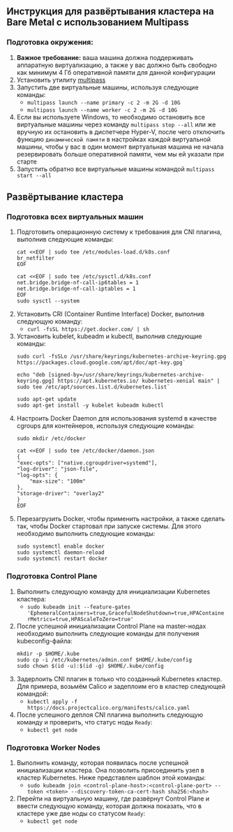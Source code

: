 ## Инструкция для развёртывания кластера на Bare Metal с использованием Multipass
### Подготовка окружения:
1. **Важное требование:** ваша машина должна поддерживать аппаратную виртуализацию, а также у вас должно быть свободно как минимум 4 Гб оперативной памяти для данной конфигурации
2. Установить утилиту [multipass](https://multipass.run/)
3. Запустить две виртуальные машины, используя следующие команды:
    - `multipass launch --name primary -c 2 -m 2G -d 10G`
    - `multipass launch --name worker -c 2 -m 2G -d 10G`
4. Если вы используете Windows, то необходимо остановить все виртуальные машины через команду `multipass stop --all` или же вручную их остановить в диспетчере Hyper-V, после чего отключить функцию `динамической памяти` в настройках каждой виртуальной машины, чтобы у вас в один момент виртуальная машина не начала резервировать больше оперативной памяти, чем мы ей указали при старте
5. Запустить обратно все виртуальные машины командой `multipass start --all`

## Развёртывание кластера
### Подготовка всех виртуальных машин
1. Подготовить операционную систему к требования для CNI плагина, выполнив следующие команды:
    ```
    cat <<EOF | sudo tee /etc/modules-load.d/k8s.conf
    br_netfilter
    EOF

    cat <<EOF | sudo tee /etc/sysctl.d/k8s.conf
    net.bridge.bridge-nf-call-ip6tables = 1
    net.bridge.bridge-nf-call-iptables = 1
    EOF
    sudo sysctl --system
    ```
2. Установить CRI (Container Runtime Interface) Docker, выполнив следующую команду:
    - `curl -fsSL https://get.docker.com/ | sh`
3. Установить kubelet, kubeadm и kubectl, выполнив следующие команды:
    ```
    sudo curl -fsSLo /usr/share/keyrings/kubernetes-archive-keyring.gpg https://packages.cloud.google.com/apt/doc/apt-key.gpg`

    echo "deb [signed-by=/usr/share/keyrings/kubernetes-archive-keyring.gpg] https://apt.kubernetes.io/ kubernetes-xenial main" | sudo tee /etc/apt/sources.list.d/kubernetes.list`

    sudo apt-get update
    sudo apt-get install -y kubelet kubeadm kubectl
    ```
4. Настроить Docker Daemon для использования systemd в качестве cgroups для контейнеров, используя следующие команды:
    ```
    sudo mkdir /etc/docker

    cat <<EOF | sudo tee /etc/docker/daemon.json
    {
    "exec-opts": ["native.cgroupdriver=systemd"],
    "log-driver": "json-file",
    "log-opts": {
        "max-size": "100m"
    },
    "storage-driver": "overlay2"
    }
    EOF
    ```
5. Перезагрузить Docker, чтобы применить настройки, а также сделать так, чтобы Docker стартовал при запуске системы. Для этого необходимо выполнить следующие команды:
    ```
    sudo systemctl enable docker
    sudo systemctl daemon-reload
    sudo systemctl restart docker
    ```
### Подготовка Control Plane
1. Выполнить следующую команду для инициализации Kubernetes кластера:
    - `sudo kubeadm init --feature-gates 'EphemeralContainers=true,GracefulNodeShutdown=true,HPAContainerMetrics=true,HPAScaleToZero=true'`
2. После успешной инициализации Control Plane на master-нодах необходимо выполнить следующие команды для получения kubeconfig-файла:
    ```
    mkdir -p $HOME/.kube
    sudo cp -i /etc/kubernetes/admin.conf $HOME/.kube/config
    sudo chown $(id -u):$(id -g) $HOME/.kube/config
    ```
3. Задерлоить CNI плагин в только что созданный Kubernetes кластер. Для примера, возьмём Calico и задеплоим его в кластер следующей командой:
    - `kubectl apply -f https://docs.projectcalico.org/manifests/calico.yaml`
4. После успешного деплоя CNI плагина выполнить следующую команду и проверить, что статус ноды `Ready`:
    - `kubectl get node`

### Подготовка Worker Nodes
1. Выполнить команду, которая появилась после успешной инициализации кластера. Она позволить присоединить узел в кластер Kubernetes. Ниже представлен шаблон этой команды:
    - `sudo kubeadm join <control-plane-host>:<control-plane-port> --token <token> --discovery-token-ca-cert-hash sha256:<hash>`
2. Перейти на виртуальную машину, где развёрнут Control Plane и ввести следующую команду, которая должна показать, что в кластере уже две ноды со статусом `Ready`:
    - `kubectl get node`
